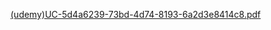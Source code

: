 
[(udemy)UC-5d4a6239-73bd-4d74-8193-6a2d3e8414c8.pdf](https://github.com/hasanfirnas/Resume/files/7186528/udemy.UC-5d4a6239-73bd-4d74-8193-6a2d3e8414c8.pdf)
